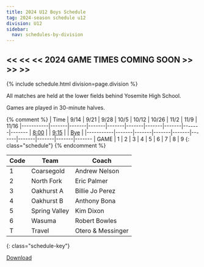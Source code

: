 ```yaml
---
title: 2024 U12 Boys Schedule
tag: 2024-season schedule u12
division: U12
sidebar:
  nav: schedules-by-division
---
```


## << << << 2024 GAME TIMES COMING SOON >> >> >>

{% include schedule.html division=page.division %}

All matches are held at the lower fields behind Yosemite High School.

Games are played in 30-minute halves.

{% comment %}
| Time      | 9/14  | 9/21  | 9/28  | 10/5  | 10/12 | 10/26 | 11/2  | 11/9 | 11/16
|-----------|-------|-------|-------|-------|-------|-------|-------|-------|-------
| <u>8:00</u> |
| <u>9:15</u> |
| <u>Bye</u>  |
|-----------|-------|-------|-------|-------|-------|-------|-------|-------|-------
| GAME      | 1     | 2     | 3     | 4     | 5     | 6     | 7     | 8     | 9
{: class="schedule"}
{% endcomment %}

| Code  | Team          | Coach                         
|-------|---------------|---------------
| 1     | Coarsegold    | Andrew Nelson
| 2     | North Fork    | Eric Palmer
| 3     | Oakhurst A    | Billie Jo Perez
| 4     | Oakhurst B    | Anthony Bona
| 5     | Spring Valley | Kim Dixon
| 6     | Wasuma        | Robert Bowles
| T     | Travel        | Otero & Messinger
{: class="schedule-key"}

[Download](/schedules/2024/MAYSL-2024-U12-boys.pdf)
